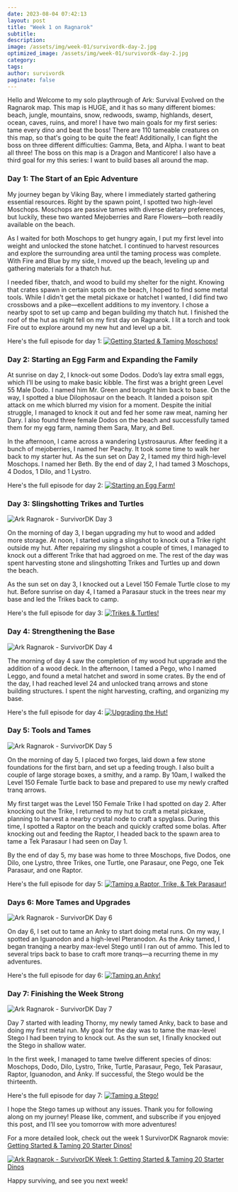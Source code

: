 ```yaml
---
date: 2023-08-04 07:42:13
layout: post
title: "Week 1 on Ragnarok"
subtitle:
description:
image: /assets/img/week-01/survivordk-day-2.jpg
optimized_image: /assets/img/week-01/survivordk-day-2.jpg
category:
tags: 
author: survivordk
paginate: false
---
```


Hello and Welcome to my solo playthrough of Ark: Survival Evolved on the Ragnarok map.  This map is HUGE, and it has so many different biomes: beach, jungle, mountains, snow, redwoods, swamp, highlands, desert, ocean, caves, ruins, and more!  I have two main goals for my first series: tame every dino and beat the boss!  There are 110 tameable creatures on this map, so that's going to be quite the feat!  Additionally, I can fight the boss on three different difficulties: Gamma, Beta, and Alpha.  I want to beat all three! The boss on this map is a Dragon and Manticore!  I also have a third goal for my this series: I want to build bases all around the map.

### Day 1: The Start of an Epic Adventure

My journey began by Viking Bay, where I immediately started gathering essential resources. Right by the spawn point, I spotted two high-level Moschops. Moschops are passive tames with diverse dietary preferences, but luckily, these two wanted Mejoberries and Rare Flowers—both readily available on the beach.

As I waited for both Moschops to get hungry again, I put my first level into weight and unlocked the stone hatchet. I continued to harvest resources and explore the surrounding area until the taming process was complete. With Fire and Blue by my side, I moved up the beach, leveling up and gathering materials for a thatch hut.

I needed fiber, thatch, and wood to build my shelter for the night. Knowing that crates spawn in certain spots on the beach, I hoped to find some metal tools. While I didn't get the metal pickaxe or hatchet I wanted, I did find two crossbows and a pike—excellent additions to my inventory. I chose a nearby spot to set up camp and began building my thatch hut.  I finished the roof of the hut as night fell on my first day on Ragnarok.  I lit a torch and took Fire out to explore around my new hut and level up a bit.

Here's the full episode for day 1: [![Getting Started & Taming Moschops!](/assets/img/week-01/survivordk-day-1-thumb.jpg)](https://youtu.be/BTqesoTGVsU)

### Day 2: Starting an Egg Farm and Expanding the Family

At sunrise on day 2, I knock-out some Dodos.  Dodo’s lay extra small eggs, which I’ll be using to make basic kibble.  The first was a bright green Level 55 Male Dodo.  I named him Mr. Green and brought him back to base.  On the way, I spotted a blue Dilophosaur on the beach.  It landed a poison spit attack on me which blurred my vision for a moment.  Despite the initial struggle, I managed to knock it out and fed her some raw meat, naming her Dary.  I also found three female Dodos on the beach and successfully tamed them for my egg farm, naming them Sara, Mary, and Bell.

In the afternoon, I came across a wandering Lystrosaurus. After feeding it a bunch of mejoberries, I named her Peachy. It took some time to walk her back to my starter hut.  As the sun set on Day 2, I tamed my third high-level Moschops.  I named her Beth.  By the end of day 2, I had tamed 3 Moschops, 4 Dodos, 1 Dilo, and 1 Lystro.

Here's the full episode for day 2: [![Starting an Egg Farm!](/assets/img/week-01/survivordk-day-2-thumb.jpg)](https://youtu.be/_gJL9VN7T9Y)

### Day 3: Slingshotting Trikes and Turtles

![Ark Ragnarok - SurvivorDK Day 3](/assets/img/week-01/survivordk-day-3.jpg)

On the morning of day 3, I began upgrading my hut to wood and added more storage. At noon, I started using a slingshot to knock out a Trike right outside my hut. After repairing my slingshot a couple of times, I managed to knock out a different Trike that had aggroed on me. The rest of the day was spent harvesting stone and slingshotting Trikes and Turtles up and down the beach.

As the sun set on day 3, I knocked out a Level 150 Female Turtle close to my hut. Before sunrise on day 4, I tamed a Parasaur stuck in the trees near my base and led the Trikes back to camp.

Here's the full episode for day 3: [![Trikes & Turtles!](/assets/img/week-01/survivordk-day-3-thumb.jpg)](https://youtu.be/745TzpsR580)

### Day 4: Strengthening the Base

![Ark Ragnarok - SurvivorDK Day 4](/assets/img/week-01/survivordk-day-4.jpg)

The morning of day 4 saw the completion of my wood hut upgrade and the addition of a wood deck. In the afternoon, I tamed a Pego, who I named Leggo, and found a metal hatchet and sword in some crates. By the end of the day, I had reached level 24 and unlocked tranq arrows and stone building structures. I spent the night harvesting, crafting, and organizing my base.

Here's the full episode for day 4: [![Upgrading the Hut!](/assets/img/week-01/survivordk-day-4-thumb.jpg)](https://youtu.be/PmSMV37bKN8)

### Day 5: Tools and Tames

![Ark Ragnarok - SurvivorDK Day 5](/assets/img/week-01/survivordk-day-5.jpg)

On the morning of day 5, I placed two forges, laid down a few stone foundations for the first barn, and set up a feeding trough. I also built a couple of large storage boxes, a smithy, and a ramp. By 10am, I walked the Level 150 Female Turtle back to base and prepared to use my newly crafted tranq arrows.

My first target was the Level 150 Female Trike I had spotted on day 2. After knocking out the Trike, I returned to my hut to craft a metal pickaxe, planning to harvest a nearby crystal node to craft a spyglass. During this time, I spotted a Raptor on the beach and quickly crafted some bolas. After knocking out and feeding the Raptor, I headed back to the spawn area to tame a Tek Parasaur I had seen on Day 1.

By the end of day 5, my base was home to three Moschops, five Dodos, one Dilo, one Lystro, three Trikes, one Turtle, one Parasaur, one Pego, one Tek Parasaur, and one Raptor.

Here's the full episode for day 5: [![Taming a Raptor, Trike, & Tek Parasaur!](/assets/img/week-01/survivordk-day-5-thumb.jpg)](https://youtu.be/3W2dtprZxWE)

### Days 6: More Tames and Upgrades

![Ark Ragnarok - SurvivorDK Day 6](/assets/img/week-01/survivordk-day-6.jpg)

On day 6, I set out to tame an Anky to start doing metal runs. On my way, I spotted an Iguanodon and a high-level Pteranodon. As the Anky tamed, I began tranqing a nearby max-level Stego until I ran out of ammo. This led to several trips back to base to craft more tranqs—a recurring theme in my adventures.

Here's the full episode for day 6: [![Taming an Anky!](/assets/img/week-01/survivordk-day-6-thumb.jpg)](https://youtu.be/sHI02E7L3FI)

### Day 7: Finishing the Week Strong

![Ark Ragnarok - SurvivorDK Day 7](/assets/img/week-01/survivordk-day-7.jpg)

Day 7 started with leading Thorny, my newly tamed Anky, back to base and doing my first metal run. My goal for the day was to tame the max-level Stego I had been trying to knock out. As the sun set, I finally knocked out the Stego in shallow water.

In the first week, I managed to tame twelve different species of dinos: Moschops, Dodo, Dilo, Lystro, Trike, Turtle, Parasaur, Pego, Tek Parasaur, Raptor, Iguanodon, and Anky. If successful, the Stego would be the thirteenth.

Here's the full episode for day 7: [![Taming a Stego!](/assets/img/week-01/survivordk-day-7-thumb.jpg)](https://youtu.be/50QbGtOpD9E)

I hope the Stego tames up without any issues. Thank you for following along on my journey! Please like, comment, and subscribe if you enjoyed this post, and I’ll see you tomorrow with more adventures!

For a more detailed look, check out the week 1 SurvivorDK Ragnarok movie: [Getting Started & Taming 20 Starter Dinos!](https://www.youtube.com/watch?v=9fp60l01VP8)

[![Ark Ragnarok - SurvivorDK Week 1: Getting Started & Taming 20 Starter Dinos](/assets/img/week-01/survivordk-week-1-thumbnail.jpg)](https://youtu.be/9fp60l01VP8)

Happy surviving, and see you next week!